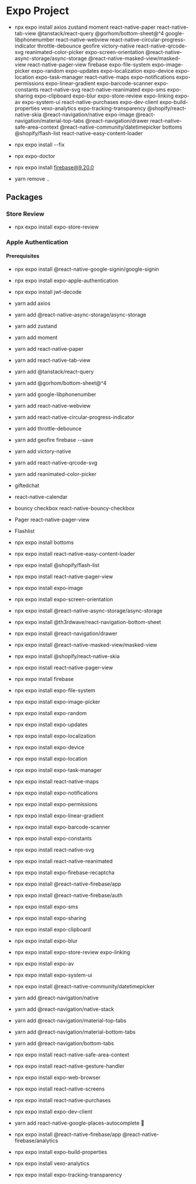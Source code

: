 # Expo Project

- npx expo install axios zustand moment react-native-paper react-native-tab-view @tanstack/react-query @gorhom/bottom-sheet@^4 google-libphonenumber react-native-webview react-native-circular-progress-indicator throttle-debounce geofire victory-native react-native-qrcode-svg reanimated-color-picker expo-screen-orientation @react-native-async-storage/async-storage @react-native-masked-view/masked-view react-native-pager-view firebase expo-file-system expo-image-picker expo-random expo-updates expo-localization expo-device expo-location expo-task-manager react-native-maps expo-notifications expo-permissions expo-linear-gradient expo-barcode-scanner expo-constants react-native-svg react-native-reanimated expo-sms expo-sharing expo-clipboard expo-blur expo-store-review expo-linking expo-av expo-system-ui react-native-purchases expo-dev-client expo-build-properties vexo-analytics expo-tracking-transparency @shopify/react-native-skia @react-navigation/native expo-image @react-navigation/material-top-tabs @react-navigation/drawer react-native-safe-area-context @react-native-community/datetimepicker bottoms @shopify/flash-list react-native-easy-content-loader

- npx expo install --fix

- npx expo-doctor

- npx expo install firebase@9.20.0

- yarn remove ..

## Packages

### Store Review

- npx expo install expo-store-review

### Apple Authentication

#### Prerequisites

- npx expo install @react-native-google-signin/google-signin
- npx expo install expo-apple-authentication
- npx expo install jwt-decode

- yarn add axios
- yarn add @react-native-async-storage/async-storage
- yarn add zustand
- yarn add moment
- yarn add react-native-paper
- yarn add react-native-tab-view
- yarn add @tanstack/react-query
- yarn add @gorhom/bottom-sheet@^4
- yarn add google-libphonenumber
- yarn add react-native-webview
- yarn add react-native-circular-progress-indicator
- yarn add throttle-debounce
- yarn add geofire firebase --save
- yarn add victory-native
- yarn add react-native-qrcode-svg
- yarn add reanimated-color-picker

- giftedchat
- react-native-calendar
- bouncy checkbox react-native-bouncy-checkbox
- Pager react-native-pager-view
- Flashlist

- npx expo install bottoms
- npx expo install react-native-easy-content-loader
- npx expo install @shopify/flash-list
- npx expo install react-native-pager-view
- npx expo install expo-image
- npx expo install expo-screen-orientation
- npx expo install @react-native-async-storage/async-storage

- npx expo install @th3rdwave/react-navigation-bottom-sheet
- npx expo install @react-navigation/drawer
- npx expo install @react-native-masked-view/masked-view
- npx expo install @shopify/react-native-skia
- npx expo install react-native-pager-view
- npx expo install firebase
- npx expo install expo-file-system
- npx expo install expo-image-picker
- npx expo install expo-random
- npx expo install expo-updates
- npx expo install expo-localization
- npx expo install expo-device
- npx expo install expo-location
- npx expo install expo-task-manager
- npx expo install react-native-maps
- npx expo install expo-notifications
- npx expo install expo-permissions
- npx expo install expo-linear-gradient
- npx expo install expo-barcode-scanner
- npx expo install expo-constants
- npx expo install react-native-svg
- npx expo install react-native-reanimated
- npx expo install expo-firebase-recaptcha
- npx expo install @react-native-firebase/app
- npx expo install @react-native-firebase/auth
- npx expo install expo-sms
- npx expo install expo-sharing
- npx expo install expo-clipboard
- npx expo install expo-blur
- npx expo install expo-store-review expo-linking
- npx expo install expo-av
- npx expo install expo-system-ui
- npx expo install @react-native-community/datetimepicker

- yarn add @react-navigation/native
- yarn add @react-navigation/native-stack
- yarn add @react-navigation/material-top-tabs
- yarn add @react-navigation/material-bottom-tabs
- yarn add @react-navigation/bottom-tabs
- npx expo install react-native-safe-area-context
- npx expo install react-native-gesture-handler
- npx expo install expo-web-browser
- npx expo install react-native-screens

- npx expo install react-native-purchases
- npx expo install expo-dev-client

- yarn add react-native-google-places-autocomplete 🛑

- npx expo install @react-native-firebase/app @react-native-firebase/analytics
- npx expo install expo-build-properties

- npx expo install vexo-analytics
- npx expo install expo-tracking-transparency
